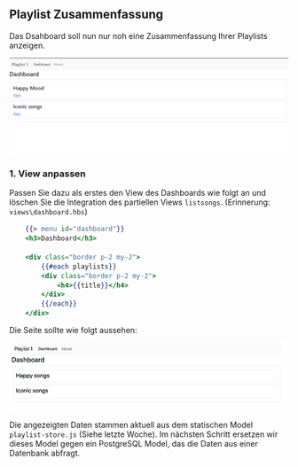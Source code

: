 ## Playlist Zusammenfassung

Das Dsahboard soll nun nur noh eine Zusammenfassung Ihrer Playlists anzeigen.

![img.png](img/Anpassung_02.png)

### 1. View anpassen

Passen Sie dazu als erstes den View des Dashboards wie folgt an und löschen Sie die Integration des partiellen Views `listsongs`.
(Erinnerung: `views\dashboard.hbs`)

~~~ handlebars
    {{> menu id="dashboard"}}
    <h3>Dashboard</h3>
    
    <div class="border p-2 my-2"> 
        {{#each playlists}} 
        <div class="border p-2 my-2"> 
            <h4>{{title}}</h4> 
        </div> 
        {{/each}} 
    </div> 
~~~
Die Seite sollte wie folgt aussehen:

![img_1.png](img/Anpassung_03.png)

Die angezeigten Daten stammen aktuell aus dem statischen Model `playlist-store.js` (Siehe letzte Woche). Im nächsten Schritt ersetzen wir dieses Model gegen ein PostgreSQL Model, das die Daten aus einer Datenbank abfragt. 
